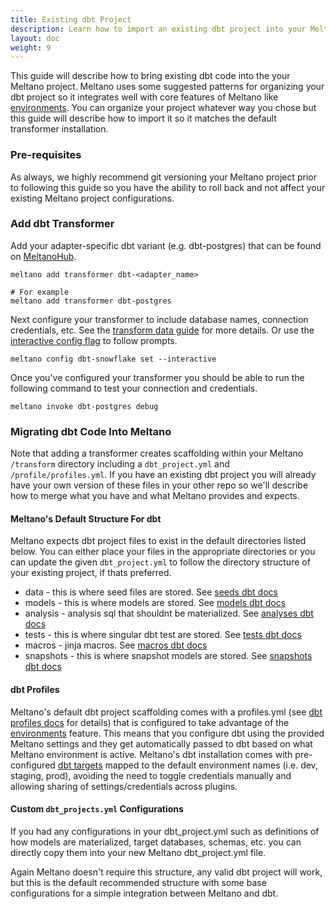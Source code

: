 ```yaml
---
title: Existing dbt Project
description: Learn how to import an existing dbt project into your Meltano project.
layout: doc
weight: 9
---
```


This guide will describe how to bring existing dbt code into the your Meltano project.
Meltano uses some suggested patterns for organizing your dbt project so it integrates well with core features of Meltano like [environments](https://docs.meltano.com/concepts/environments).
You can organize your project whatever way you chose but this guide will describe how to import it so it matches the default transformer installation.

### Pre-requisites

As always, we highly recommend git versioning your Meltano project prior to following this guide so you have the ability to roll back and not affect your existing Meltano project configurations.


### Add dbt Transformer

Add your adapter-specific dbt variant (e.g. dbt-postgres) that can be found on [MeltanoHub](https://hub.meltano.com/transformers/).


```
meltano add transformer dbt-<adapter_name>

# For example
meltano add transformer dbt-postgres
```

Next configure your transformer to include database names, connection credentials, etc.
See the [transform data guide](https://docs.meltano.com/guide/transformation#install-dbt) for more details.
Or use the [interactive config flag](/reference/command-line-interface#how-to-use-interactive-config) to follow prompts.

```
meltano config dbt-snowflake set --interactive
```

Once you've configured your transformer you should be able to run the following command to test your connection and credentials.

```
meltano invoke dbt-postgres debug
```

### Migrating dbt Code Into Meltano

Note that adding a transformer creates scaffolding within your Meltano `/transform` directory including a `dbt_project.yml` and `/profile/profiles.yml`.
If you have an existing dbt project you will already have your own version of these files in your other repo so we'll describe how to merge what you have and what Meltano provides and expects.

#### Meltano's Default Structure For dbt

Meltano expects dbt project files to exist in the default directories listed below.
You can either place your files in the appropriate directories or you can update the given `dbt_project.yml` to follow the directory structure of your existing project, if thats preferred.

- data - this is where seed files are stored. See [seeds dbt docs](https://docs.getdbt.com/docs/building-a-dbt-project/seeds)
- models - this is where models are stored. See [models dbt docs](https://docs.getdbt.com/docs/building-a-dbt-project/building-models)
- analysis - analysis sql that shouldnt be materialized. See [analyses dbt docs](https://docs.getdbt.com/docs/building-a-dbt-project/analyses)
- tests - this is where singular dbt test are stored. See [tests dbt docs](https://docs.getdbt.com/docs/building-a-dbt-project/tests)
- macros - jinja macros. See [macros dbt docs](https://docs.getdbt.com/docs/building-a-dbt-project/jinja-macros)
- snapshots - this is where snapshot models are stored. See [snapshots dbt docs](https://docs.getdbt.com/docs/building-a-dbt-project/snapshots)

#### dbt Profiles

Meltano's default dbt project scaffolding comes with a profiles.yml (see [dbt profiles docs](https://docs.getdbt.com/dbt-cli/configure-your-profile) for details) that is configured to take advantage of the [environments](https://docs.meltano.com/concepts/environments) feature.
This means that you configure dbt using the provided Meltano settings and they get automatically passed to dbt based on what Meltano environment is active.
Meltano's dbt installation comes with pre-configured [dbt targets](https://docs.getdbt.com/dbt-cli/configure-your-profile#understanding-targets-in-profiles) mapped to the default environment names (i.e. dev, staging, prod), avoiding the need to toggle credentials manually and allowing sharing of settings/credentials across plugins.

#### Custom `dbt_projects.yml` Configurations

If you had any configurations in your dbt_project.yml such as definitions of how models are materialized, target databases, schemas, etc. you can directly copy them into your new Meltano dbt_project.yml file.

Again Meltano doesn't require this structure, any valid dbt project will work, but this is the default recommended structure with some base configurations for a simple integration between Meltano and dbt.
